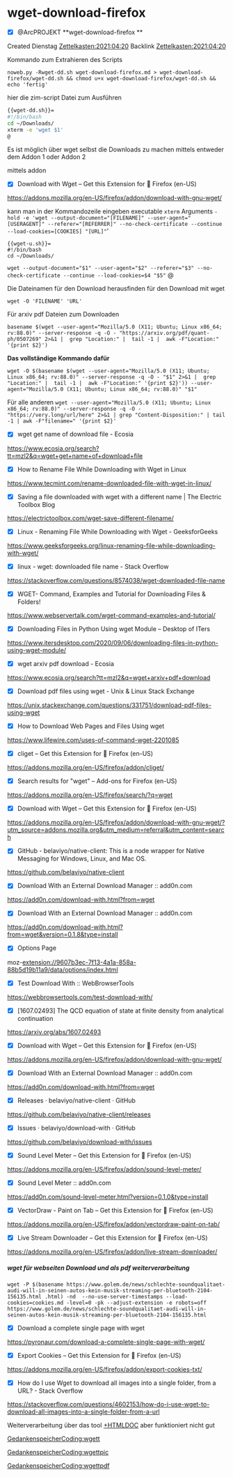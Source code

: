 # wget-download-firefox

- [X] @ArcPROJEKT **wget-download-firefox **

Created Dienstag [Zettelkasten:2021:04:20]()
Backlink [Zettelkasten:2021:04:20]()

Kommando zum Extrahieren des Scripts

``noweb.py -Rwget-dd.sh wget-download-firefox.md > wget-download-firefox/wget-dd.sh && chmod u+x wget-download-firefox/wget-dd.sh && echo 'fertig'``

hier die zim-script Datei zum Ausführen


```bash
{{wget-dd.sh}}=
#!/bin/bash
cd ~/Downloads/
xterm -e 'wget $1'
@
```

Es ist möglich über wget selbst die Downloads zu machen mittels entweder dem Addon 1 oder Addon 2

mittels addon 

- [X] Download with Wget – Get this Extension for 🦊 Firefox (en-US)

<https://addons.mozilla.org/en-US/firefox/addon/download-with-gnu-wget/>

kann man in der Kommandozeile eingeben 
executable
  ``xterm``
Arguments
  ``-hold -e 'wget --output-document="[FILENAME]" --user-agent="[USERAGENT]" --referer="[REFERRER]" --no-check-certificate --continue --load-cookies=[COOKIES] "[URL]"``'


	{{wget-u.sh}}=
	#!/bin/bash
	cd ~/Downloads/
   ``wget --output-document="$1" --user-agent="$2" --referer="$3" --no-check-certificate --continue --load-cookies=$4 "$5"``
	@

Die Dateinamen für den Download herausfinden für den Download mit wget

``wget -O 'FILENAME' 'URL' ``

Für arxiv pdf Dateien zum Downloaden

``basename $(wget --user-agent="Mozilla/5.0 (X11; Ubuntu; Linux x86_64; rv:88.0)" --server-response -q -O - "https://arxiv.org/pdf/quant-ph/0507269" 2>&1 |  grep "Location:" |  tail -1 |  awk -F"Location:" '{print $2}')``

**Das vollständige Kommando dafür**

``wget -O $(basename $(wget --user-agent="Mozilla/5.0 (X11; Ubuntu; Linux x86_64; rv:88.0)" --server-response -q -O - "$1" 2>&1 |  grep "Location:" |  tail -1 |  awk -F"Location:" '{print $2}')) --user-agent="Mozilla/5.0 (X11; Ubuntu; Linux x86_64; rv:88.0)" "$1" ``



Für alle anderen
``wget --user-agent="Mozilla/5.0 (X11; Ubuntu; Linux x86_64; rv:88.0)" --server-response -q -O - "https://very.long/url/here" 2>&1 | grep "Content-Disposition:" | tail -1 | awk -F"filename=" '{print $2}' ``


- [X] wget get name of download file - Ecosia

<https://www.ecosia.org/search?tt=mzl2&q=wget+get+name+of+download+file>

- [X] How to Rename File While Downloading with Wget in Linux

<https://www.tecmint.com/rename-downloaded-file-with-wget-in-linux/>

- [X] Saving a file downloaded with wget with a different name | The Electric Toolbox Blog

<https://electrictoolbox.com/wget-save-different-filename/>

- [X] Linux - Renaming File While Downloading with Wget - GeeksforGeeks

<https://www.geeksforgeeks.org/linux-renaming-file-while-downloading-with-wget/>

- [X] linux - wget: downloaded file name - Stack Overflow

<https://stackoverflow.com/questions/8574038/wget-downloaded-file-name>

- [X] WGET- Command, Examples and Tutorial for Downloading Files & Folders!

<https://www.webservertalk.com/wget-command-examples-and-tutorial/>

- [X] Downloading Files in Python Using wget Module – Desktop of ITers

<https://www.itersdesktop.com/2020/09/06/downloading-files-in-python-using-wget-module/>

- [X] wget arxiv pdf download - Ecosia

<https://www.ecosia.org/search?tt=mzl2&q=wget+arxiv+pdf+download>

- [X] Download pdf files using wget - Unix & Linux Stack Exchange

<https://unix.stackexchange.com/questions/331751/download-pdf-files-using-wget>

- [X] How to Download Web Pages and Files Using wget

<https://www.lifewire.com/uses-of-command-wget-2201085>

- [X] cliget – Get this Extension for 🦊 Firefox (en-US)

<https://addons.mozilla.org/en-US/firefox/addon/cliget/>

- [X] Search results for "wget" – Add-ons for Firefox (en-US)

<https://addons.mozilla.org/en-US/firefox/search/?q=wget>

- [X] Download with Wget – Get this Extension for 🦊 Firefox (en-US)

<https://addons.mozilla.org/en-US/firefox/addon/download-with-gnu-wget/?utm_source=addons.mozilla.org&utm_medium=referral&utm_content=search>

- [X] GitHub - belaviyo/native-client: This is a node wrapper for Native Messaging for Windows, Linux, and Mac OS.

<https://github.com/belaviyo/native-client>

- [X] Download With an External Download Manager :: add0n.com

<https://add0n.com/download-with.html?from=wget>

- [X] Download With an External Download Manager :: add0n.com

<https://add0n.com/download-with.html?from=wget&version=0.1.8&type=install>

- [X] Options Page

moz-<extension://9607b3ec-7f13-4a1a-858a-88b5d19b11a9/data/options/index.html>

- [X] Test Download With :: WebBrowserTools

<https://webbrowsertools.com/test-download-with/>

- [X] [1607.02493] The QCD equation of state at finite density from analytical continuation

<https://arxiv.org/abs/1607.02493>



- [X] Download with Wget – Get this Extension for 🦊 Firefox (en-US)

<https://addons.mozilla.org/en-US/firefox/addon/download-with-gnu-wget/>

- [X] Download With an External Download Manager :: add0n.com

<https://add0n.com/download-with.html?from=wget>

- [X] Releases · belaviyo/native-client · GitHub

<https://github.com/belaviyo/native-client/releases>

- [X] Issues · belaviyo/download-with · GitHub

<https://github.com/belaviyo/download-with/issues>

- [X] Sound Level Meter – Get this Extension for 🦊 Firefox (en-US)

<https://addons.mozilla.org/en-US/firefox/addon/sound-level-meter/>

- [X] Sound Level Meter :: add0n.com

<https://add0n.com/sound-level-meter.html?version=0.1.0&type=install>

- [X] VectorDraw - Paint on Tab – Get this Extension for 🦊 Firefox (en-US)

<https://addons.mozilla.org/en-US/firefox/addon/vectordraw-paint-on-tab/>

- [X] Live Stream Downloader – Get this Extension for 🦊 Firefox (en-US)

<https://addons.mozilla.org/en-US/firefox/addon/live-stream-downloader/>


##### wget für webseiten Download und als pdf weiterverarbeitung

``wget -P $(basename https://www.golem.de/news/schlechte-soundqualitaet-audi-will-in-seinen-autos-kein-musik-streaming-per-bluetooth-2104-156135.html .html) -nd  --no-use-server-timestamps --load-cookies=cookies.md -level=0 -pk --adjust-extension -e robots=off https://www.golem.de/news/schlechte-soundqualitaet-audi-will-in-seinen-autos-kein-musik-streaming-per-bluetooth-2104-156135.html``



- [X] Download a complete single page with wget

<https://pyronaur.com/download-a-complete-single-page-with-wget/>

- [X] Export Cookies – Get this Extension for 🦊 Firefox (en-US)

<https://addons.mozilla.org/en-US/firefox/addon/export-cookies-txt/>

- [X] How do I use Wget to download all images into a single folder, from a URL? - Stack Overflow

<https://stackoverflow.com/questions/4602153/how-do-i-use-wget-to-download-all-images-into-a-single-folder-from-a-url>

Weiterverarbeitung über das tool 
[+HTMLDOC](./wget-download-firefox/HTMLDOC.md)
aber funktioniert nicht gut

[GedankenspeicherCoding:wgett](./wgett.md)

[GedankenspeicherCoding:wgettpic](./wgettpic.md)

[GedankenspeicherCoding:wgettpdf](./wgettpdf.md)

